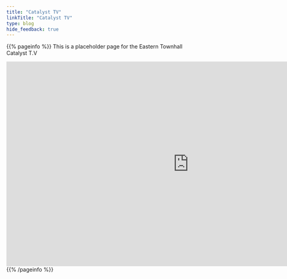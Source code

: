 ```yaml
---
title: "Catalyst TV"
linkTitle: "Catalyst TV"
type: blog
hide_feedback: true
---
```


{{% pageinfo %}}
This is a placeholder page for the Eastern Townhall Catalyst T.V
<iframe width="950" height="534" src="https://www.youtube.com/embed/h8CL36HRTBU" title="YouTube video player" frameborder="0" allow="accelerometer; autoplay; clipboard-write; encrypted-media; gyroscope; picture-in-picture" allowfullscreen></iframe>
{{% /pageinfo %}}
